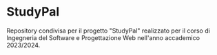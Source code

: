 # StudyPal
Repository condivisa per il progetto "StudyPal" realizzato per il corso di Ingegneria del Software e Progettazione Web nell'anno accademico 2023/2024.
